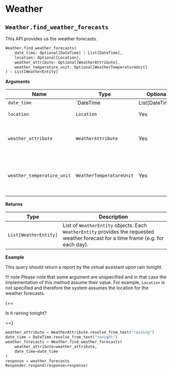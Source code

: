 # Weather

## `Weather.find_weather_forecasts`

This API provides us the weather forecasts.

``` py
Weather.find_weather_forecasts(
    date_time: Optional[DateTime] | List[DateTime],
    location: Optional[Location],
    weather_attribute: Optional[WeatherAttribute],
    weather_temperature_unit: Optional[WeatherTemperatureUnit]
) : List[WeatherEntity]
```

**Arguments**

| Name          | Type          | Optional  | Description                              |
| ------------- | --------------| --------- | ---------------------------------------- |
| `date_time`        | `DateTime | List[DateTime]`  | Yes        | Date and time for the weather. An input of         |
| `location`        | `Location`  | Yes        | Location for the weather        |
| `weather_attribute`        | `WeatherAttribute`  | Yes        | Weather attribute to look for in the weather forecasts        |
| `weather_temperature_unit`        | `WeatherTemperatureUnit`  | Yes        | Weather temperature unit to be used in the weather query        |

**Returns**

| Type          | Description       |
| ------------- | ----------------- |
| `List[WeatherEntity]`    | List of `WeatherEntity` objects. Each `WeatherEntity` provides the requested weather forecast for a time frame (e.g. for each day). |

**Example**

This query should return a report by the virtual assistant upon rain tonight.

!!! note
    Please note that some argument are unspecified and in that case the implementation of this method assume their value. For example, `Location` is not specified and therefore the system assumes the location for the weather forecasts.

{==

Is it raining tonight?

==}

``` py
weather_attribute = WeatherAttribute.resolve_from_text("raining")
date_time = DateTime.resolve_from_text("tonight")
weather_forecasts = Weather.find_weather_forecasts(
    weather_attribute=weather_attribute,
    date_time=date_time
)
response = weather_forecasts
Responder.respond(response=response)
```
